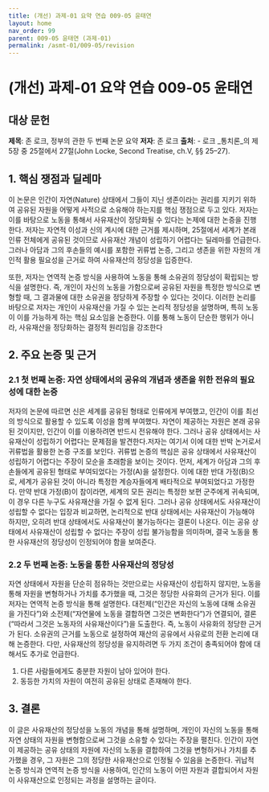 ```yaml
---
title: (개선) 과제-01 요약 연습 009-05 윤태연
layout: home
nav_order: 99
parent: 009-05 윤태연 (과제-01)
permalink: /asmt-01/009-05/revision
---
```


# (개선) 과제-01 요약 연습 009-05 윤태연 


## 대상 문헌  
**제목**: 존 로크, 정부의 관한 두 번째 논문 요약 
**저자**: 존 로크
**출처**: -   로크  _통치론_의 제5장 중 25절에서 27절(John Locke, Second Treatise, ch.V, §§ 25–27). 

## 1. 핵심 쟁점과 딜레마  
이 논문은 인간이 자연(Nature) 상태에서 그들이 지닌 생존이라는 권리를 지키기 위하여 공유된 자원을 어떻게 사적으로 소유해야 하는지를 핵심 쟁점으로 두고 있다. 저자는 이를 바탕으로 노동을 통해서 사유재산이 정당화될 수 있다는 논제에 대한 논증을 진행한다. 저자는 자연적 이성과 신의 계시에 대한 근거를 제시하며, 25절에서 세계가 본래 인류 전체에게 공유된 것이므로 사유재산 개념이 성립하기 어렵다는 딜레마를 언급한다. 그러나 아담과 그의 후손들의 예시를 포함한 귀류법 논증, 그리고 생존을 위한 자원의 개인적 활용 필요성을 근거로 하여 사유재산의 정당성을 입증한다. 
 
또한, 저자는 연역적 논증 방식을 사용하여 노동을 통해 소유권의 정당성이 확립되는 방식을 설명한다. 즉, 개인이 자신의 노동을 가함으로써 공유된 자원을 특정한 방식으로 변형할 때, 그 결과물에 대한 소유권을 정당하게 주장할 수 있다는 것이다. 이러한 논리를 바탕으로 저자는 개인이 사유재산을 가질 수 있는 논리적 정당성을 설명하며, 특히 노동이 이를 가능하게 하는 핵심 요소임을 논증한다. 이를 통해 노동이 단순한 행위가 아니라, 사유재산을 정당화하는 결정적 원리임을 강조한다

## 2. 주요 논증 및 근거  

### 2.1 첫 번째 논증: 자연 상태에서의 공유의 개념과 생존을 위한 전유의 필요성에 대한 논증
저자의 논문에 따르면 신은 세계를 공유된 형태로 인류에게 부여했고, 인간이 이를 최선의 방식으로 활용할 수 있도록 이성을 함께 부여했다. 자연이 제공하는 자원은 본래 공유된 것이지만, 인간이 이를 이용하려면 반드시 전유해야 한다. 그러나 공유 상태에서는 사유재산이 성립하기 어렵다는 문제점을 발견한다.저자는 여기서 이에 대한 반박 논거로서 귀류법을 활용한 논증 구조를 보인다. 귀류법 논증의 핵심은 공유 상태에서 사유재산이 성립하기 어렵다는 주장이 모순을 초래함을 보이는 것이다. 먼저, 세계가 아담과 그의 후손들에게 공유된 형태로 부여되었다는 가정(A)을 설정한다. 이에 대한 반대 가정(B)으로, 세계가 공유된 것이 아니라 특정한 계승자들에게 배타적으로 부여되었다고 가정한다. 만약 반대 가정(B)이 참이라면, 세계의 모든 권리는 특정한 보편 군주에게 귀속되며, 이 경우 다른 누구도 사유재산을 가질 수 없게 된다. 그러나 공유 상태에서도 사유재산이 성립할 수 없다는 입장과 비교하면, 논리적으로 반대 상태에서는 사유재산이 가능해야 하지만, 오히려 반대 상태에서도 사유재산이 불가능하다는 결론이 나온다. 이는 공유 상태에서 사유재산이 성립할 수 없다는 주장이 성립 불가능함을 의미하며, 결국 노동을 통한 사유재산의 정당성이 인정되어야 함을 보여준다. 

### 2.2 두 번째 논증: 노동을 통한 사유재산의 정당성
자연 상태에서 자원을 단순히 점유하는 것만으로는 사유재산이 성립하지 않지만, 노동을 통해 자원을 변형하거나 가치를 추가했을 때, 그것은 정당한 사유화의 근거가 된다. 이를 저자는 연역적 논증 방식을 통해 설명한다. 대전제(“인간은 자신의 노동에 대해 소유권을 가진다”)와 소전제(“자연물에 노동을 결합하면 그것은 변화한다”)가 연결되어, 결론(“따라서 그것은 노동자의 사유재산이다”)을 도출한다. 즉, 노동이 사유화의 정당한 근거가 된다. 소유권의 근거를 노동으로 설정하여 재산의 공유에서 사유로의 전환 논리에 대해 논증한다. 다만, 사유재산의 정당성을 유지하려면 두 가지 조건이 충족되어야 함에 대해서도 추가로 언급한다.

1.  다른 사람들에게도 충분한 자원이 남아 있어야 한다.
2.  동등한 가치의 자원이 여전히 공유된 상태로 존재해야 한다.  

## 3. 결론  
이 글은 사유재산의 정당성을 노동의 개념을 통해 설명하며, 개인이 자신의 노동을 통해 자연 상태의 자원을 변형함으로써 그것을 소유할 수 있다는 주장을 펼친다. 인간이 자연이 제공하는 공유 상태의 자원에 자신의 노동을 결합하여 그것을 변형하거나 가치를 추가했을 경우, 그 자원은 그의 정당한 사유재산으로 인정될 수 있음을 논증한다. 귀납적 논증 방식과 연역적 논증 방식을 사용하여, 인간의 노동이 어떤 자원과 결합되어서 자원이 사유재산으로 인정되는 과정을 설명하는 글이다.
